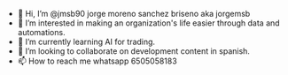 - 👋 Hi, I’m @jmsb90 jorge moreno sanchez briseno aka jorgemsb
- 👀 I’m interested in making an organization's life easier through data and automations.
- 🌱 I’m currently learning AI for trading.
- 💞️ I’m looking to collaborate on development content in spanish.
- 📫 How to reach me whatsapp 6505058183
